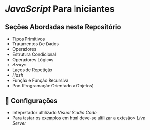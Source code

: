 # _JavaScript_ Para Iniciantes

## Seções Abordadas neste Repositório

* Tipos Primitivos
* Tratamentos De Dados
* Operadores
* Estrutura Condicional
* Operadores Lógicos
* _Arrays_
* Laços de Repetição
* _Hash_
* Função e Função Recursiva
* Poo (Programação Orientado a Objetos)
  

## 🚀 Configurações

* Intepretador ultilizado _Visual Studio Code_
* Para testar os exemplos em html deve-se ultilizar a extesão> _Live Server_
